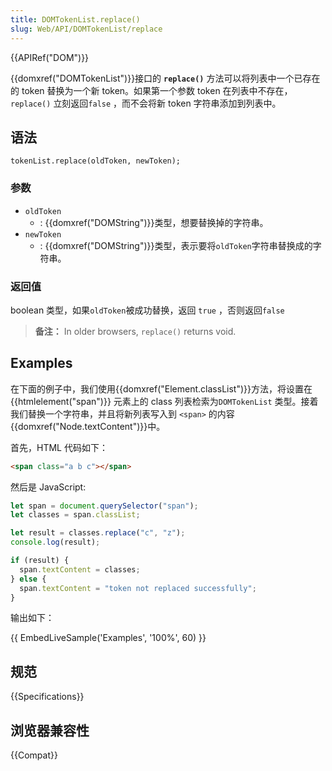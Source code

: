 ```yaml
---
title: DOMTokenList.replace()
slug: Web/API/DOMTokenList/replace
---
```


{{APIRef("DOM")}}

{{domxref("DOMTokenList")}}接口的 **`replace()`** 方法可以将列表中一个已存在的 token 替换为一个新 token。如果第一个参数 token 在列表中不存在， `replace()` 立刻返回`false` ，而不会将新 token 字符串添加到列表中。

## 语法

```
tokenList.replace(oldToken, newToken);
```

### 参数

- `oldToken`
  - : {{domxref("DOMString")}}类型，想要替换掉的字符串。
- `newToken`
  - : {{domxref("DOMString")}}类型，表示要将`oldToken`字符串替换成的字符串。

### 返回值

boolean 类型，如果`oldToken`被成功替换，返回 `true` ，否则返回`false`

> **备注：** In older browsers, `replace()` returns void.

## Examples

在下面的例子中，我们使用{{domxref("Element.classList")}}方法，将设置在{{htmlelement("span")}} 元素上的 class 列表检索为`DOMTokenList` 类型。接着我们替换一个字符串，并且将新列表写入到 `<span>` 的内容{{domxref("Node.textContent")}}中。

首先，HTML 代码如下：

```html
<span class="a b c"></span>
```

然后是 JavaScript:

```js
let span = document.querySelector("span");
let classes = span.classList;

let result = classes.replace("c", "z");
console.log(result);

if (result) {
  span.textContent = classes;
} else {
  span.textContent = "token not replaced successfully";
}
```

输出如下：

{{ EmbedLiveSample('Examples', '100%', 60) }}

## 规范

{{Specifications}}

## 浏览器兼容性

{{Compat}}
